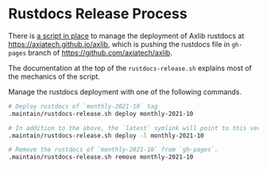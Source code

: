 # Rustdocs Release Process

There is [a script in place](../.maintain/rustdocs-release.sh) to manage the deployment of Axlib rustdocs at
https://axiatech.github.io/axlib, which is pushing the rustdocs file in `gh-pages` branch of
https://github.com/axiatech/axlib.

The documentation at the top of the `rustdocs-release.sh` explains most of the mechanics of the script.

Manage the rustdocs deployment with one of the following commands.

```bash
# Deploy rustdocs of `monthly-2021-10` tag
.maintain/rustdocs-release.sh deploy monthly-2021-10

# In addition to the above, the `latest` symlink will point to this version of rustdocs
.maintain/rustdocs-release.sh deploy -l monthly-2021-10

# Remove the rustdocs of `monthly-2021-10` from `gh-pages`.
.maintain/rustdocs-release.sh remove monthly-2021-10
```
